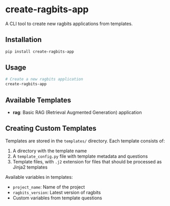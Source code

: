 # create-ragbits-app

A CLI tool to create new ragbits applications from templates.

## Installation

```bash
pip install create-ragbits-app
```

## Usage

```bash
# Create a new ragbits application
create-ragbits-app

```

## Available Templates

- **rag**: Basic RAG (Retrieval Augmented Generation) application

## Creating Custom Templates

Templates are stored in the `templates/` directory. Each template consists of:

1. A directory with the template name
2. A `template_config.py` file with template metadata and questions
3. Template files, with `.j2` extension for files that should be processed as Jinja2 templates

Available variables in templates:
- `project_name`: Name of the project
- `ragbits_version`: Latest version of ragbits
- Custom variables from template questions
